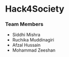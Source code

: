 # Hack4Society

### Team Members
- Siddhi Mishra
- Ruchika Muddinagiri
- Afzal Hussain
-  Mohammad Zeeshan
